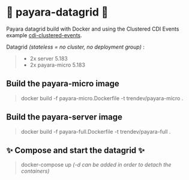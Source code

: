 # :star2: payara-datagrid :star2:
Payara datagrid build with Docker and using the Clustered CDI Events example [cdi-clustered-events](https://github.com/trendev/Payara-Examples/tree/master/payara-micro/cdi-clustered-events).

Datagrid _(stateless = no cluster, no deployment group)_ :
> * 2x server 5.183
> * 2x payara-micro 5.183

## Build the payara-micro image
> docker build -f payara-micro.Dockerfile -t trendev/payara-micro .

## Build the payara-server image
> docker build -f payara-full.Dockerfile -t trendev/payara-full .

## :sparkles: Compose and start the datagrid :sparkles:
> docker-compose up _(-d can be added in order to detach the containers)_


